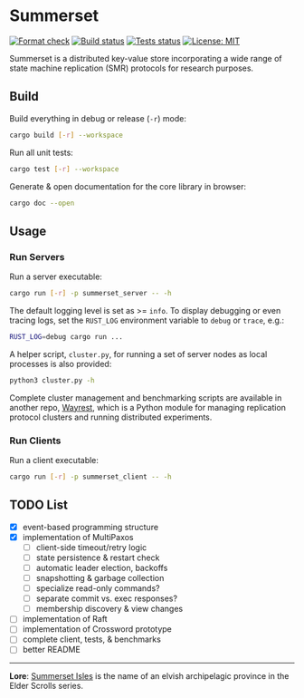 # Summerset

[![Format check](https://github.com/josehu07/summerset/actions/workflows/format.yml/badge.svg)](https://github.com/josehu07/summerset/actions?query=josehu07%3Aformat)
[![Build status](https://github.com/josehu07/summerset/actions/workflows/build.yml/badge.svg)](https://github.com/josehu07/summerset/actions?query=josehu07%3Abuild)
[![Tests status](https://github.com/josehu07/summerset/actions/workflows/tests.yml/badge.svg)](https://github.com/josehu07/summerset/actions?query=josehu07%3Atests)
[![License: MIT](https://img.shields.io/badge/License-MIT-blue.svg)](https://opensource.org/licenses/MIT)

Summerset is a distributed key-value store incorporating a wide range of state machine replication (SMR) protocols for research purposes.

## Build

Build everything in debug or release (`-r`) mode:

```bash
cargo build [-r] --workspace
```

Run all unit tests:

```bash
cargo test [-r] --workspace
```

Generate & open documentation for the core library in browser:

```bash
cargo doc --open
```

## Usage

### Run Servers

Run a server executable:

```bash
cargo run [-r] -p summerset_server -- -h
```

The default logging level is set as >= `info`. To display debugging or even tracing logs, set the `RUST_LOG` environment variable to `debug` or `trace`, e.g.:

```bash
RUST_LOG=debug cargo run ...
```

A helper script, `cluster.py`, for running a set of server nodes as local processes is also provided:

```bash
python3 cluster.py -h
```

Complete cluster management and benchmarking scripts are available in another repo, [Wayrest](https://github.com/josehu07/wayrest), which is a Python module for managing replication protocol clusters and running distributed experiments.

### Run Clients

Run a client executable:

```bash
cargo run [-r] -p summerset_client -- -h
```

## TODO List

- [x] event-based programming structure
- [x] implementation of MultiPaxos
  - [ ] client-side timeout/retry logic
  - [ ] state persistence & restart check
  - [ ] automatic leader election, backoffs
  - [ ] snapshotting & garbage collection
  - [ ] specialize read-only commands?
  - [ ] separate commit vs. exec responses?
  - [ ] membership discovery & view changes
- [ ] implementation of Raft
- [ ] implementation of Crossword prototype
- [ ] complete client, tests, & benchmarks
- [ ] better README

---

**Lore**: [Summerset Isles](https://en.uesp.net/wiki/Online:Summerset) is the name of an elvish archipelagic province in the Elder Scrolls series.
